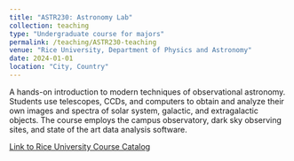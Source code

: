```yaml
---
title: "ASTR230: Astronomy Lab"
collection: teaching
type: "Undergraduate course for majors"
permalink: /teaching/ASTR230-teaching
venue: "Rice University, Department of Physics and Astronomy"
date: 2024-01-01
location: "City, Country"
---
```


A hands-on introduction to modern techniques of observational astronomy. Students use telescopes, CCDs, and computers to obtain and analyze their own images and spectra of solar system, galactic, and extragalactic objects. The course employs the campus observatory, dark sky observing sites, and state of the art data analysis software.


[Link to Rice University Course Catalog](https://courses.rice.edu/courses/courses/!SWKSCAT.cat?p_action=COURSE&p_term=202520&p_crn=20002)
